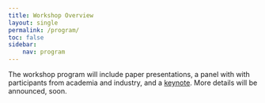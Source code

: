 ```yaml
---
title: Workshop Overview
layout: single
permalink: /program/
toc: false
sidebar:
    nav: program
---
```



<style>
.notes { font-size: .9em; }
</style>

<style>
.news-table { font-size: .9em; table-layout: fixed; }
.news-table tr td:nth-child(1) { font-weight: bold; width: 9em; }
</style>

The workshop program will include paper presentations, a panel with with participants from academia and industry, and a [keynote](/program/keynotes). More details will be announced, soon.

<!--

|:---|:---|
| Tutorials | December 6, 2023 <br> 09:00 – 17:30 <br> 2 Coffee Breaks Pastries will be offered <br> Lunch and Dinner on your own
| Workshops | December 6 & 7, 2023 <br> Please See Workshop Tab for Workshops and Links to Programs <br> 2 Coffee Breaks Pastries will be offered <br> Lunch and Dinner on your own
| Welcome Receptions | December 7, 2023 <br> 18:30 – 20:30 <br> Light hors d’oeuvre and 1 drink ticket provided. <br> Admission ticket included with Full Conference Registration <br> Dinner will be on your own
| Main Conference | December 8, 9, 10, 2023 <br> 2 Coffee Breaks Pastries will be offered <br> Lunch and Dinner on your own
| Social Event | December 9, 2023 <br> Buffet Dinner from 7 – 9 at the Conference Center <br> Universal Studio Singapore 20:00 – 23:45 <br> Admission ticket to both included with Full Conference Registration
{: .news-table}


## Wednesday, Dec 6th

| Start |  End  | Session                             |
| :---: | :---: | :---------------------------------- |
| 09:00 | 10:30 | Tutorial Session & Workshop Session |
| 10:30 | 11:00 | Break Located in Ballroom Foyer     |
| 11:00 | 12:30 | Tutorial Session & Workshop Session |
| 12:30 | 14:00 | Lunch Time on own                   |
| 14:00 | 15:30 | Tutorial Session & Workshop Session |
| 15:30 | 16:00 | Break Located in Ballroom Foyer     |
| 16:00 | 17:30 | Tutorial Session & Workshop Session |
{: .notes}


* **Registration: Central Foyer**
* Please refer to [Workshops](/program/workshops/) and [Tutorials](/program/tutorials) for details 
{: .notes}



## Thursday, Dec 7th

|   Start   |    End    | Session                                        |
| :-------: | :-------: | :--------------------------------------------- |
|   09:00   |   10:30   | Workshop Session                               |
|   10:30   |   11:00   | Break Located in Ballroom Foyer                |
|   11:00   |   12:30   | Workshop Session                               |
|   12:30   |   14:00   | Lunch Time on own                              |
|   14:00   |   15:30   | Workshop Session                               |
|   15:30   |   16:00   | Break Located in Ballroom Foyer                |
|   16:00   |   17:30   | Workshop Session                               |
| **19:00** | **21:00** | **Welcome Reception Located in Central 1 - 3** |
{: .notes}


* **Registration: Central Foyer**
* Please refer to [Workshops](/program/workshops/) for details
{: .notes}



## Friday, Dec 8th

| Start |  End  | Session                 |
| :---: | :---: | :---------------------- |
| 09:00 | 10:30 | Welcome Keynote         |
| 10:30 | 11:00 | Break In West Foyer     |
| 11:00 | 12:30 | Orals / Demos / Posters |
| 12:30 | 14:00 | Lunch on own            |
| 14:00 | 15:30 | Orals / Demos / Posters |
| 15:30 | 16:00 | Break In West Foyer     |
| 16:00 | 17:30 | Orals / Demos / Posters |
{: .notes}


* **Registration: Central Foyer**
{: .notes}


## Saturday, Dec 9th

| Start |  End  | Session                 |
| :---: | :---: | :---------------------- |
| 09:00 | 10:30 | Orals / Demos / Posters |
| 10:30 | 11:00 | Break In West Foyer     |
| 11:00 | 12:30 | Orals / Demos / Posters |
| 12:30 | 13:45 | Lunch on own            |
| 13:45 | 14:30 | Business Mtg            |
| 14:30 | 15:30 | Keynote                 |
| 15:30 | 16:00 | Break In West Foyer     |
| 16:00 | 17:00 | Panel                   |
| 18:30 | 20:30 | **Social Event**        |
{: .notes}

* **Registration: Central Foyer**
{: .notes}


## Sunday, Dec 10th

| Start |  End  | Session                 |
| :---: | :---: | :---------------------- |
| 09:00 | 10:30 | Orals / Demos / Posters |
| 10:30 | 11:00 | Break In West Foyer     |
| 11:00 | 12:30 | Orals / Demos / Posters |
| 12:30 | 14:00 | Lunch on own            |
| 14:00 | 15:00 | Keynote                 |
| 15:00 | 15:30 | Break In West Foyer     |
| 15:30 | 16:15 | **Best Paper Awards**   |
| 16:15 | 17:30 | **Closng Session**      |
{: .notes}

* **Registration: Central Foyer**
{: .notes}
-->
